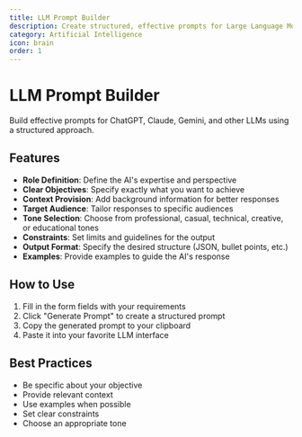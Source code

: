 ```yaml
---
title: LLM Prompt Builder
description: Create structured, effective prompts for Large Language Models with our interactive builder. Define roles, objectives, context, and constraints to get the best AI responses.
category: Artificial Intelligence
icon: brain
order: 1
---
```


# LLM Prompt Builder

Build effective prompts for ChatGPT, Claude, Gemini, and other LLMs using a structured approach.

## Features

- **Role Definition**: Define the AI's expertise and perspective
- **Clear Objectives**: Specify exactly what you want to achieve
- **Context Provision**: Add background information for better responses
- **Target Audience**: Tailor responses to specific audiences
- **Tone Selection**: Choose from professional, casual, technical, creative, or educational tones
- **Constraints**: Set limits and guidelines for the output
- **Output Format**: Specify the desired structure (JSON, bullet points, etc.)
- **Examples**: Provide examples to guide the AI's response

## How to Use

1. Fill in the form fields with your requirements
2. Click "Generate Prompt" to create a structured prompt
3. Copy the generated prompt to your clipboard
4. Paste it into your favorite LLM interface

## Best Practices

- Be specific about your objective
- Provide relevant context
- Use examples when possible
- Set clear constraints
- Choose an appropriate tone